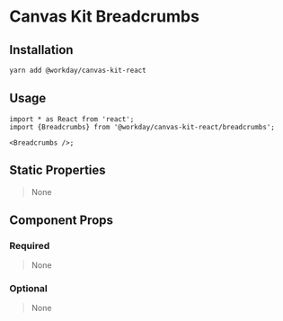 # Canvas Kit Breadcrumbs



## Installation

```sh
yarn add @workday/canvas-kit-react
```

## Usage

```tsx
import * as React from 'react';
import {Breadcrumbs} from '@workday/canvas-kit-react/breadcrumbs';

<Breadcrumbs />;
```

## Static Properties

> None

## Component Props

### Required

> None

### Optional

> None

